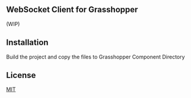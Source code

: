 ## WebSocket Client for Grasshopper

(WIP)

## Installation

Build the project and copy the files to Grasshopper Component Directory

## License
[MIT](https://choosealicense.com/licenses/mit/)
